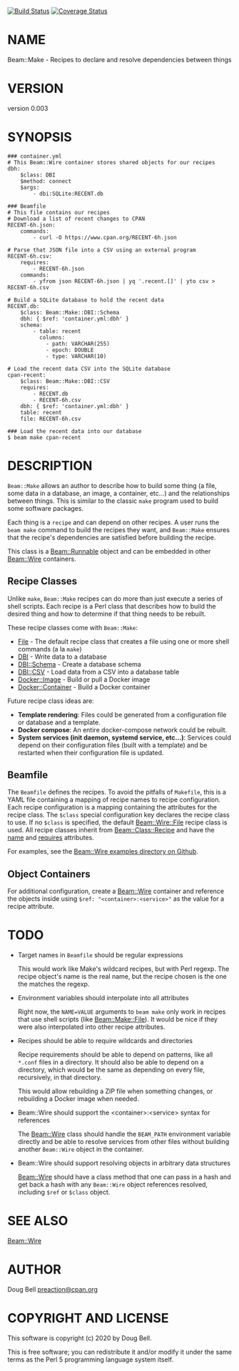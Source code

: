 [![Build Status](https://travis-ci.org/preaction/Beam-Make.svg?branch=master)](https://travis-ci.org/preaction/Beam-Make)
[![Coverage Status](https://coveralls.io/repos/preaction/Beam-Make/badge.svg?branch=master)](https://coveralls.io/r/preaction/Beam-Make?branch=master)

# NAME

Beam::Make - Recipes to declare and resolve dependencies between things

# VERSION

version 0.003

# SYNOPSIS

    ### container.yml
    # This Beam::Wire container stores shared objects for our recipes
    dbh:
        $class: DBI
        $method: connect
        $args:
            - dbi:SQLite:RECENT.db

    ### Beamfile
    # This file contains our recipes
    # Download a list of recent changes to CPAN
    RECENT-6h.json:
        commands:
            - curl -O https://www.cpan.org/RECENT-6h.json

    # Parse that JSON file into a CSV using an external program
    RECENT-6h.csv:
        requires:
            - RECENT-6h.json
        commands:
            - yfrom json RECENT-6h.json | yq '.recent.[]' | yto csv > RECENT-6h.csv

    # Build a SQLite database to hold the recent data
    RECENT.db:
        $class: Beam::Make::DBI::Schema
        dbh: { $ref: 'container.yml:dbh' }
        schema:
            - table: recent
              columns:
                - path: VARCHAR(255)
                - epoch: DOUBLE
                - type: VARCHAR(10)

    # Load the recent data CSV into the SQLite database
    cpan-recent:
        $class: Beam::Make::DBI::CSV
        requires:
            - RECENT.db
            - RECENT-6h.csv
        dbh: { $ref: 'container.yml:dbh' }
        table: recent
        file: RECENT-6h.csv

    ### Load the recent data into our database
    $ beam make cpan-recent

# DESCRIPTION

`Beam::Make` allows an author to describe how to build some thing (a
file, some data in a database, an image, a container, etc...) and the
relationships between things. This is similar to the classic `make`
program used to build some software packages.

Each thing is a `recipe` and can depend on other recipes. A user runs
the `beam make` command to build the recipes they want, and
`Beam::Make` ensures that the recipe's dependencies are satisfied
before building the recipe.

This class is a [Beam::Runnable](https://metacpan.org/pod/Beam::Runnable) object and can be embedded in other
[Beam::Wire](https://metacpan.org/pod/Beam::Wire) containers.

## Recipe Classes

Unlike `make`, `Beam::Make` recipes can do more than just execute
a series of shell scripts. Each recipe is a Perl class that describes
how to build the desired thing and how to determine if that thing needs
to be rebuilt.

These recipe classes come with `Beam::Make`:

- [File](https://metacpan.org/pod/Beam::Make::File) - The default recipe class that creates
a file using one or more shell commands (a la `make`)
- [DBI](https://metacpan.org/pod/Beam::Make::DBI) - Write data to a database
- [DBI::Schema](https://metacpan.org/pod/Beam::Make::DBI::Schema) - Create a database
schema
- [DBI::CSV](https://metacpan.org/pod/Beam::Make::DBI::CSV) - Load data from a CSV into
a database table
- [Docker::Image](https://metacpan.org/pod/Beam::Make::Docker::Image) - Build or pull a Docker image
- [Docker::Container](https://metacpan.org/pod/Beam::Make::Docker::Container) - Build a Docker container

Future recipe class ideas are:

- **Template rendering**: Files could be generated from a configuration
file or database and a template.
- **Docker compose**: An entire docker-compose network could be rebuilt.
- **System services (init daemon, systemd service, etc...)**: Services
could depend on their configuration files (built with a template) and be
restarted when their configuration file is updated.

## Beamfile

The `Beamfile` defines the recipes. To avoid the pitfalls of `Makefile`, this is
a YAML file containing a mapping of recipe names to recipe configuration. Each
recipe configuration is a mapping containing the attributes for the recipe class.
The `$class` special configuration key declares the recipe class to use. If no
`$class` is specified, the default [Beam::Wire::File](https://metacpan.org/pod/Beam::Wire::File) recipe class is used.
All recipe classes inherit from [Beam::Class::Recipe](https://metacpan.org/pod/Beam::Class::Recipe) and have the [name](https://metacpan.org/pod/Beam::Class::Recipe#name)
and [requires](https://metacpan.org/pod/Beam::Class::Recipe#requires) attributes.

For examples, see the [Beam::Wire examples directory on
Github](https://github.com/preaction/Beam-Make/tree/master/eg).

## Object Containers

For additional configuration, create a [Beam::Wire](https://metacpan.org/pod/Beam::Wire) container and
reference the objects inside using `$ref: "<container>:<service>"`
as the value for a recipe attribute.

# TODO

- Target names in `Beamfile` should be regular expressions

    This would work like Make's wildcard recipes, but with Perl regexp. The
    recipe object's name is the real name, but the recipe chosen is the one
    the matches the regexp.

- Environment variables should interpolate into all attributes

    Right now, the `NAME=VALUE` arguments to `beam make` only work in
    recipes that use shell scripts (like [Beam::Make::File](https://metacpan.org/pod/Beam::Make::File)). It would be
    nice if they were also interpolated into other recipe attributes.

- Recipes should be able to require wildcards and directories

    Recipe requirements should be able to depend on patterns, like all
    `*.conf` files in a directory. It should also be able to depend on
    a directory, which would be the same as depending on every file,
    recursively, in that directory.

    This would allow rebuilding a ZIP file when something changes, or
    rebuilding a Docker image when needed.

- Beam::Wire should support the &lt;container>:&lt;service> syntax
for references

    The [Beam::Wire](https://metacpan.org/pod/Beam::Wire) class should handle the `BEAM_PATH` environment
    variable directly and be able to resolve services from other files
    without building another `Beam::Wire` object in the container.

- Beam::Wire should support resolving objects in arbitrary data
structures

    [Beam::Wire](https://metacpan.org/pod/Beam::Wire) should have a class method that one can pass in a hash and
    get back a hash with any `Beam::Wire` object references resolved,
    including `$ref` or `$class` object.

# SEE ALSO

[Beam::Wire](https://metacpan.org/pod/Beam::Wire)

# AUTHOR

Doug Bell <preaction@cpan.org>

# COPYRIGHT AND LICENSE

This software is copyright (c) 2020 by Doug Bell.

This is free software; you can redistribute it and/or modify it under
the same terms as the Perl 5 programming language system itself.
